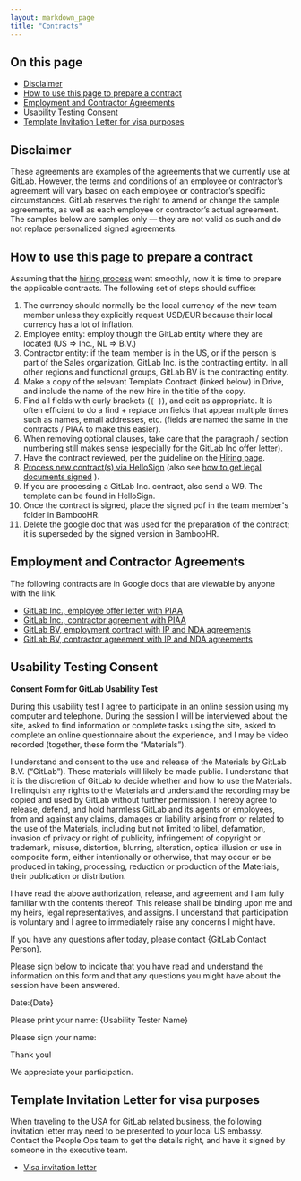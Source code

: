 ```yaml
---
layout: markdown_page
title: "Contracts"
---
```


## On this page

* [Disclaimer](#disclaimer)
* [How to use this page to prepare a contract](#how-to-use)
* [Employment and Contractor Agreements](#employee-contractor-agreements)
* [Usability Testing Consent](#usability-consent)
* [Template Invitation Letter for visa purposes](#invitation-letter)

## Disclaimer <a name="disclaimer"></a>

These agreements are examples of the agreements that we currently use at GitLab. However, the terms and conditions of an employee or
contractor’s agreement will vary based on each employee or contractor’s specific circumstances. GitLab reserves the right to amend or
change the sample agreements, as well as each employee or contractor’s actual agreement. The samples below are samples only — they are not
valid as such and do not replace personalized signed agreements.

## How to use this page to prepare a contract <a name="how-to-use"></a>

Assuming that the [hiring process](https://about.gitlab.com/handbook/hiring/) went smoothly, now it is time to prepare the applicable contracts.
The following set of steps should suffice:

1. The currency should normally be the local currency of the new team member unless they explicitly request USD/EUR because their local currency has a lot of inflation.
1. Employee entity: employ though the GitLab entity where they are located (US => Inc., NL => B.V.)
1. Contractor entity: if the team member is in the US, or if the person is part of the Sales organization, GitLab Inc. is the contracting entity. In all other regions and functional groups, GitLab BV is the contracting entity.
1. Make a copy of the relevant Template Contract (linked below) in Drive, and include the name of the new hire in the title of the copy.
1. Find all fields with curly brackets (` { } `), and edit as appropriate. It is often efficient to do a find + replace on fields that appear multiple times such as names, email
addresses, etc. (fields are named the same in the contracts / PIAA to make this easier).
1. When removing optional clauses, take care that the paragraph / section numbering still makes sense (especially for the GitLab Inc offer letter).
1. Have the contract reviewed, per the guideline on the [Hiring page](https://about.gitlab.com/handbook/hiring/).
1. [Process new contract(s) via HelloSign](https://about.gitlab.com/handbook/people-operations/#hellosign) (also see [how to get legal documents signed](https://about.gitlab.com/handbook/#signing-legal-documents) ).
1. If you are processing a GitLab Inc. contract, also send a W9. The template can be found in HelloSign. 
1. Once the contract is signed, place the signed pdf in the team member's folder in BambooHR.
1. Delete the google doc that was used for the preparation of the contract; it is superseded by the signed version in BambooHR.


## Employment and Contractor Agreements<a name="employee-contractor-agreements"></a>

The following contracts are in Google docs that are viewable by anyone with the link.

- [GitLab Inc., employee offer letter with PIAA](https://docs.google.com/document/d/1URzYApx6SzjqDq4kv6pvvlZAgtF1xNAbl04vMQo1J_s/edit#)
- [GitLab Inc., contractor agreement with PIAA](https://docs.google.com/document/d/1TJXiS8LLwyFZSUH2eKj3Y24TYoqDEnLV7b9WFXfnPs8/edit)
- [GitLab BV, employment contract with IP and NDA agreements](https://docs.google.com/document/d/1aWeNkw0J5O-BOBZXi8U0LUDEnjcvuWWiQXHVy-f_Pz0/edit#)
- [GitLab BV, contractor agreement with IP and NDA agreements](https://docs.google.com/document/d/1jlzCpJqHx_pY0yFKf7FrAB8pBUc6tazqv5TA9MhK3-g/edit#)

## Usability Testing Consent<a name="usability-consent"></a>

**Consent Form for GitLab Usability Test**


During this usability test I agree to participate in an online session using my computer and telephone. During the session I will be interviewed about the site, asked to find information or complete tasks using the site, asked to complete an online questionnaire about the experience, and I may be video recorded (together, these form the “Materials”).

I understand and consent to the use and release of the Materials by GitLab B.V. (“GitLab”). These materials will likely be made public. I understand that it is the discretion of GitLab to decide whether and how to use the Materials. I relinquish any rights to the Materials and understand the recording may be copied and used by GitLab without further permission. I hereby agree to release, defend, and hold harmless GitLab and its agents or employees, from and against any claims, damages or liability arising from or related to the use of the Materials, including but not limited to libel, defamation, invasion of privacy or right of publicity, infringement of copyright or trademark, misuse, distortion, blurring, alteration, optical illusion or use in composite form, either intentionally or otherwise, that may occur or be produced in taking, processing, reduction or production of the Materials, their publication or distribution.

I have read the above authorization, release, and agreement and I am fully familiar with the contents thereof. This release shall be binding upon me and my heirs, legal representatives, and assigns. I understand that participation is voluntary and I agree to immediately raise any concerns I might have.

If you have any questions after today, please contact {GitLab Contact Person}.


Please sign below to indicate that you have read and understand the information on this form and that any questions you might have about the session have been answered.


Date:{Date}

Please print your name: {Usability Tester Name}

Please sign your name:

Thank you!

We appreciate your participation.

## Template Invitation Letter for visa purposes <a name="invitation-letter"></a>

When traveling to the USA for GitLab related business, the following invitation letter may need to be presented to your local US embassy. Contact the People Ops team to get the details right, and have it signed by someone in the executive team.

- [Visa invitation letter](https://docs.google.com/document/d/1bKJYdhae5xSFp6wafF4FrfBgXmVgFpiinCJabV5BH-Y/edit)
